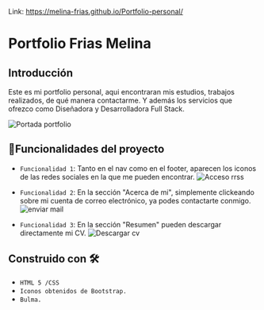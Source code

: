 Link: https://melina-frias.github.io/Portfolio-personal/
# Portfolio Frias Melina

## Introducción
Este es mi portfolio personal, aqui encontraran mis estudios, trabajos realizados, de qué manera contactarme. Y además los servicios que ofrezco como Diseñadora y Desarrolladora Full Stack.

![Portada portfolio](https://user-images.githubusercontent.com/119358836/208254198-18497e8c-be62-471f-9c42-7b25fbc45880.jpg)

## :hammer:Funcionalidades del proyecto

- `Funcionalidad 1`: Tanto en el nav como en el footer, aparecen los iconos de las redes sociales en la que me pueden encontrar.
![Acceso rrss](https://user-images.githubusercontent.com/119358836/208515857-3251e6a4-988c-40d3-8441-a455a79f8d98.jpg)

- `Funcionalidad 2`: En la sección "Acerca de mi", simplemente clickeando sobre mi cuenta de correo electrónico, ya podes contactarte conmigo.
![enviar mail](https://user-images.githubusercontent.com/119358836/208515089-213bf64e-d24e-467a-a99b-5811b148fdbd.jpg)

- `Funcionalidad 3`: En la sección "Resumen" pueden descargar directamente mi CV.
![Descargar cv](https://user-images.githubusercontent.com/119358836/208515515-3defcb4d-abff-4fa2-8b19-1b8b676afb0a.jpg)

## Construido con 🛠️
- `HTML 5 /CSS`
-  `Iconos obtenidos de Bootstrap.`
-  `Bulma.`






